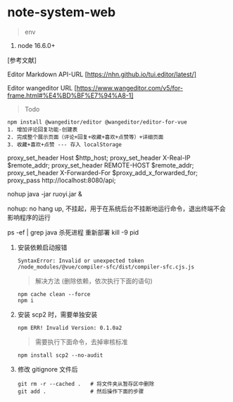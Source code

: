 # note-system-web

> env
1. node 16.6.0+

[参考文献]

Editor Markdown API-URL
[https://nhn.github.io/tui.editor/latest/]

Editor wangeditor URL
[https://www.wangeditor.com/v5/for-frame.html#%E4%BD%BF%E7%94%A8-1]

> Todo
```
npm install @wangeditor/editor @wangeditor/editor-for-vue
1. 增加评论回复功能-创建表
2. 完成整个展示页面（评论+回复+收藏+喜欢+点赞等）+详细页面
3. 收藏+喜欢+点赞 --- 存入 localStorage
```

proxy_set_header Host $http_host;
proxy_set_header X-Real-IP $remote_addr;
proxy_set_header REMOTE-HOST $remote_addr;
proxy_set_header X-Forwarded-For $proxy_add_x_forwarded_for;
proxy_pass http://localhost:8080/api;

nohup java -jar ruoyi.jar &

nohup: no hang up, 不挂起，用于在系统后台不挂断地运行命令，退出终端不会影响程序的运行

ps -ef | grep java
杀死进程 重新部署
kill -9 pid


1. 安装依赖启动报错
    ```
    SyntaxError: Invalid or unexpected token
    /node_modules/@vue/compiler-sfc/dist/compiler-sfc.cjs.js
    ```
    > 解决方法 (删除依赖，依次执行下面的语句)
    ```shell
    npm cache clean --force
    npm i
    ```

2. 安装 scp2 时，需要单独安装
    ```
    npm ERR! Invalid Version: 0.1.0a2
    ```
    > 需要执行下面命令，去掉审核标准
    ```shell
    npm install scp2 --no-audit
    ```

3. 修改 gitignore 文件后
    ```
    git rm -r --cached .   # 将文件夹从暂存区中删除
    git add .              # 然后操作下面的步骤
    ```
